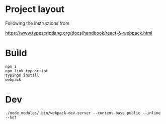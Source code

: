 
# Project layout

Following the instructions from

https://www.typescriptlang.org/docs/handbook/react-&-webpack.html

# Build

    npm i
    npm link typescript
    typings install
    webpack

# Dev

    ./node_modules/.bin/webpack-dev-server --content-base public --inline --hot